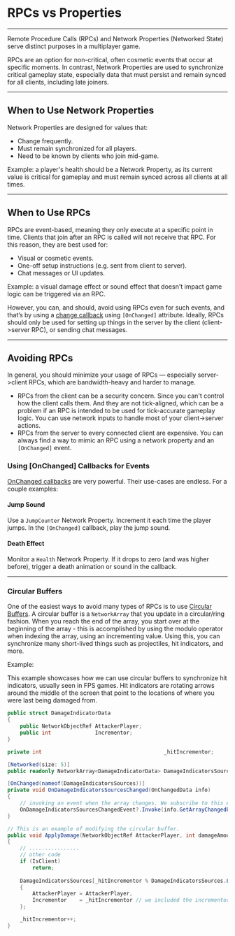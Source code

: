# RPCs vs Properties

---

Remote Procedure Calls (RPCs) and Network Properties (Networked State) serve distinct purposes in a multiplayer game.

RPCs are an option for non-critical, often cosmetic events that occur at specific moments. In contrast, Network Properties are used to synchronize critical gameplay state, especially data that must persist and remain synced for all clients, including late joiners.

---

## When to Use Network Properties
Network Properties are designed for values that:

- Change frequently.
- Must remain synchronized for all players.
- Need to be known by clients who join mid-game.

Example: a player's health should be a Network Property, as its current value is critical for gameplay and must remain synced across all clients at all times.

---

## When to Use RPCs
RPCs are event-based, meaning they only execute at a specific point in time. Clients that join after an RPC is called will not receive that RPC. For this reason, they are best used for:
- Visual or cosmetic events.
- One-off setup instructions (e.g. sent from client to server).
- Chat messages or UI updates.

Example: a visual damage effect or sound effect that doesn't impact game logic can be triggered via an RPC.

However, you can, and should, avoid using RPCs even for such events, and that’s by using a [change callback](change-callback.md) using `[OnChanged]` attribute. Ideally, RPCs should only be used for setting up things in the server by the client (client->server RPC), or sending chat messages.

---

## Avoiding RPCs
In general, you should minimize your usage of RPCs — especially server->client RPCs, which are bandwidth-heavy and harder to manage.

- RPCs from the client can be a security concern. Since you can't control how the client calls them. And they are not tick-aligned, which can be a problem if an RPC is intended to be used for tick-accurate gameplay logic. You can use network inputs to handle most of your client->server actions. 
- RPCs from the server to every connected client are expensive. You can always find a way to mimic an RPC using a network property and an `[OnChanged]` event.

### Using [OnChanged] Callbacks for Events
[OnChanged callbacks](change-callback.md) are very powerful. Their use-cases are endless. For a couple examples:

#### Jump Sound
Use a `JumpCounter` Network Property. Increment it each time the player jumps. In the `[OnChanged]` callback, play the jump sound.

#### Death Effect
Monitor a `Health` Network Property. If it drops to zero (and was higher before), trigger a death animation or sound in the callback.

---

### Circular Buffers

One of the easiest ways to avoid many types of RPCs is to use [Circular Buffers](https://en.wikipedia.org/wiki/Circular_buffer). A circular buffer is a `NetworkArray` that you update in a circular/ring fashion. When you reach the end of the array, you start over at the beginning of the array - this is accomplished by using the modulo operator when indexing the array, using an incrementing value. Using this, you can synchronize many short-lived things such as projectiles, hit indicators, and more.

Example:

This example showcases how we can use circular buffers to synchronize hit indicators, usually seen in FPS games. Hit indicators are rotating arrows around the middle of the screen that point to the locations of where you were last being damaged from.

```cs
public struct DamageIndicatorData
{
    public NetworkObjectRef AttackerPlayer;
    public int              Incrementor;
}

private int                                       _hitIncrementor;

[Networked(size: 5)]
public readonly NetworkArray<DamageIndicatorData> DamageIndicatorsSources = new NetworkArray<DamageIndicatorData>(5);

[OnChanged(nameof(DamageIndicatorsSources))]
private void OnDamageIndicatorsSourcesChanged(OnChangedData info)
{
    // invoking an event when the array changes. We subscribe to this event in a UI script to show the damage indicators and fade them overtime. 
    OnDamageIndicatorsSourcesChangedEvent?.Invoke(info.GetArrayChangedElementIndex());
}

// This is an example of modifying the circular buffer.
public void ApplyDamage(NetworkObjectRef AttackerPlayer, int damageAmount)
{
    // ................
    // other code
    if (IsClient)
        return;
    
    DamageIndicatorsSources[_hitIncrementor % DamageIndicatorsSources.Length] = new DamageIndicatorData()
    {
        AttackerPlayer = AttackerPlayer,
        Incrementor    = _hitIncrementor // we included the incrementor variable as part of the struct to force the OnChanged callback to fire again if the same attacker player was assigned.
    };

    _hitIncrementor++;
}


```